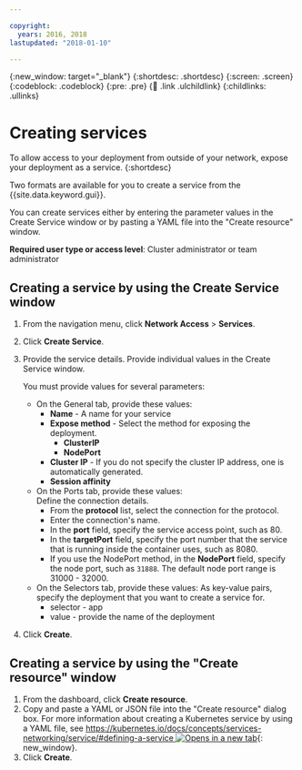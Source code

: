 ```yaml
---

copyright:
  years: 2016, 2018
lastupdated: "2018-01-10"

---
```


{:new_window: target="_blank"}
{:shortdesc: .shortdesc}
{:screen: .screen}
{:codeblock: .codeblock}
{:pre: .pre}
{:child: .link .ulchildlink}
{:childlinks: .ullinks}

# Creating services

To allow access to your deployment from outside of your network, expose your deployment as a service.
{:shortdesc}

Two formats are available for you to create a service from the {{site.data.keyword.gui}}.

You can create services either by entering the parameter values in the Create Service window or by pasting a YAML file into the "Create resource" window.

**Required user type or access level**: Cluster administrator or team administrator

## Creating a service by using the Create Service window

1. From the navigation menu, click **Network Access** > **Services**.
2. Click **Create Service**.
3. Provide the service details. Provide individual values in the Create Service window.

    You must provide values for several parameters:

    * On the General tab, provide these values:
        * **Name** - A name for your service
        * **Expose method** - Select the method for exposing the deployment.
            * **ClusterIP**
            * **NodePort**
            <!--* **Ingress**- For more information about Ingress resources, see [http://kubernetes.io/docs/user-guide/ingress/](http://kubernetes.io/docs/user-guide/ingress/).-->
        * **Cluster IP** - If you do not specify the cluster IP address, one is automatically generated.
        * **Session affinity**
    * On the Ports tab, provide these values:    
       Define the connection details.
        * From the **protocol** list, select the connection for the protocol.
        * Enter the connection's name.
        * In the **port** field, specify the service access point, such as 80.
        * In the **targetPort** field, specify the port number that the service that is running inside the container uses, such as 8080.
        * If you use the NodePort method, in the **NodePort** field, specify the node port, such as `31888`. The default node port range is 31000 - 32000.
        <!--* If you use the Ingress connection method, in the **hostName** field, specify the host name, such as foo.bar.com.-->
    * On the Selectors tab, provide these values:
       As key-value pairs, specify the deployment that you want to create a service for.
        * selector - app
        * value - provide the name of the deployment
4. Click **Create**.
<!--5. If you exposed your application by using Ingress, you can create secrets for the resource. For example, you might create `tls.crt` and `tls.key` resources. Create the secrets by using the kubectl command from the CLI. You can then use these secret objects to create HTTP-enabled Ingress resources.-->

## Creating a service by using the "Create resource" window

1. From the dashboard, click **Create resource**.
2. Copy and paste a YAML or JSON file into the "Create resource" dialog box. For more information about creating a Kubernetes service by using a YAML file, see [https://kubernetes.io/docs/concepts/services-networking/service/#defining-a-service ![Opens in a new tab](../images/icons/launch-glyph.svg "Opens in a new tab")](https://kubernetes.io/docs/concepts/services-networking/service/#defining-a-service){: new_window}.
3. Click **Create**.
